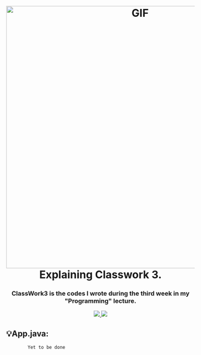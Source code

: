 <h1 align="center">
  <br>
  <img alt="GIF" src="https://camo.githubusercontent.com/cae12fddd9d6982901d82580bdf321d81fb299141098ca1c2d4891870827bf17/68747470733a2f2f6d69726f2e6d656469756d2e636f6d2f6d61782f313336302f302a37513379765349765f7430696f4a2d5a2e676966" width = 700px/>  


  <br>
  Explaining Classwork 3.
  <br>
</h1>

<h3 align="center">ClassWork3 is the codes I wrote during the third week in my "Programming" lecture.</h3>

<p align="center">
  <a href="">
    <img src="https://img.shields.io/badge/Written%20with-VS%20Code-blue.svg">
    <img src="https://img.shields.io/badge/Written%20in-Java-red.svg">

  </a>
  </p>

## 💡App.java:
``` java
        Yet to be done
```
##
